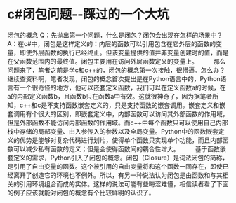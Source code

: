 # c#闭包问题--踩过的一个大坑

闭包的概念
Q：先抛出第一个问题，什么是闭包？闭包会出现在怎样的场景中？
A：在c#中，闭包是这样定义的：内层的函数可以引用包含在它外层的函数的变量，即使外层函数的执行已经终止。但该变量提供的值并非变量创建时的值，而是在父函数范围内的最终值。闭包主要用在访问外层函数定义的变量上。
     那么问题来了，笔者之前是学c和c++的，闭包的概念第一次接触，很懵逼。怎么办？继续查资料啊，笔者发现，闭包的概念首次提出是在Python语言中的，Python语言有一个很奇怪的地方，他可以嵌套定义函数，我们可以在定义函数a的时候，在a的内部定义函数b，且函数b只在函数a中有效。这就很神奇了，因为据笔者所知，c++和c是不支持函数嵌套定义的，只是支持函数的嵌套调用。嵌套定义和嵌套调用有个很大的区别，即嵌套定义中，内部函数可以访问其外部函数的作用域，但是外部函数不能访问内部函数的作用域。而c++中每个函数只可以使用自己内部栈中存储的局部变量、由入参传入的参数以及全局变量。Python中的函数嵌套定义的优势是能够对复杂代码进行划片，使得单个函数只实现单个功能，而且内部函数可以减少私有函数的定义；但是会使得函数间的耦合性增大。
     基于函数嵌套定义的需求，Python引入了闭包的概念。闭包（Closure）是词法闭包的简称，是引用了自由变量的函数。这个被引用的自由变量将和这个函数一同存在，即使已经离开了创造它的环境也不例外。所以，有另一种说法认为闭包是由函数和与其相关的引用环境组合而成的实体。这样的说法可能有些晦涩难懂，相信读者看了下面的例子应该就能对闭包的概念有个比较鲜明的认识了。
